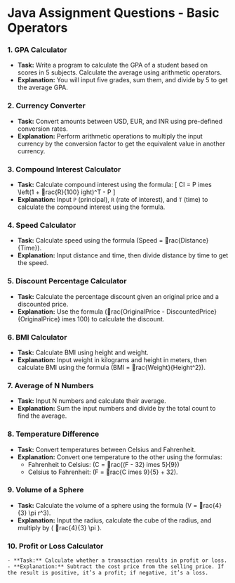 
# Java Assignment Questions - Basic Operators

### 1. **GPA Calculator**
   - **Task:** Write a program to calculate the GPA of a student based on scores in 5 subjects. Calculate the average using arithmetic operators.
   - **Explanation:** You will input five grades, sum them, and divide by 5 to get the average GPA.

### 2. **Currency Converter**
   - **Task:** Convert amounts between USD, EUR, and INR using pre-defined conversion rates.
   - **Explanation:** Perform arithmetic operations to multiply the input currency by the conversion factor to get the equivalent value in another currency.

### 3. **Compound Interest Calculator**
   - **Task:** Calculate compound interest using the formula:
     \[
     CI = P 	imes \left(1 + rac{R}{100}ight)^T - P
     \]
   - **Explanation:** Input `P` (principal), `R` (rate of interest), and `T` (time) to calculate the compound interest using the formula.

### 4. **Speed Calculator**
   - **Task:** Calculate speed using the formula \(Speed = rac{Distance}{Time}\).
   - **Explanation:** Input distance and time, then divide distance by time to get the speed.

### 5. **Discount Percentage Calculator**
   - **Task:** Calculate the percentage discount given an original price and a discounted price.
   - **Explanation:** Use the formula \(rac{OriginalPrice - DiscountedPrice}{OriginalPrice} 	imes 100\) to calculate the discount.

### 6. **BMI Calculator**
   - **Task:** Calculate BMI using height and weight.
   - **Explanation:** Input weight in kilograms and height in meters, then calculate BMI using the formula \(BMI = rac{Weight}{Height^2}\).

### 7. **Average of N Numbers**
   - **Task:** Input N numbers and calculate their average.
   - **Explanation:** Sum the input numbers and divide by the total count to find the average.

### 8. **Temperature Difference**
   - **Task:** Convert temperatures between Celsius and Fahrenheit.
   - **Explanation:** Convert one temperature to the other using the formulas:
     - Fahrenheit to Celsius: \(C = rac{(F - 32) 	imes 5}{9}\)
     - Celsius to Fahrenheit: \(F = rac{C 	imes 9}{5} + 32\).

### 9. **Volume of a Sphere**
   - **Task:** Calculate the volume of a sphere using the formula \(V = rac{4}{3} \pi r^3\).
   - **Explanation:** Input the radius, calculate the cube of the radius, and multiply by \( rac{4}{3} \pi \).

### 10. **Profit or Loss Calculator**
    - **Task:** Calculate whether a transaction results in profit or loss.
    - **Explanation:** Subtract the cost price from the selling price. If the result is positive, it’s a profit; if negative, it’s a loss.
